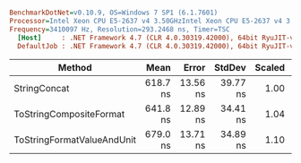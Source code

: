``` ini

BenchmarkDotNet=v0.10.9, OS=Windows 7 SP1 (6.1.7601)
Processor=Intel Xeon CPU E5-2637 v4 3.50GHzIntel Xeon CPU E5-2637 v4 3.50GHz, ProcessorCount=16
Frequency=3410097 Hz, Resolution=293.2468 ns, Timer=TSC
  [Host]     : .NET Framework 4.7 (CLR 4.0.30319.42000), 64bit RyuJIT-v4.7.2114.0
  DefaultJob : .NET Framework 4.7 (CLR 4.0.30319.42000), 64bit RyuJIT-v4.7.2114.0


```
 |                     Method |     Mean |    Error |   StdDev | Scaled | ScaledSD |  Gen 0 |  Gen 1 |  Gen 2 | Allocated |
 |--------------------------- |---------:|---------:|---------:|-------:|---------:|-------:|-------:|-------:|----------:|
 |               StringConcat | 618.7 ns | 13.56 ns | 39.77 ns |   1.00 |     0.00 | 0.0391 |      - |      - |     248 B |
 |    ToStringCompositeFormat | 641.8 ns | 12.89 ns | 34.41 ns |   1.04 |     0.09 | 0.0381 | 0.0153 | 0.0010 |     245 B |
 | ToStringFormatValueAndUnit | 679.0 ns | 13.71 ns | 34.89 ns |   1.10 |     0.09 | 0.0410 | 0.0162 | 0.0010 |     261 B |
